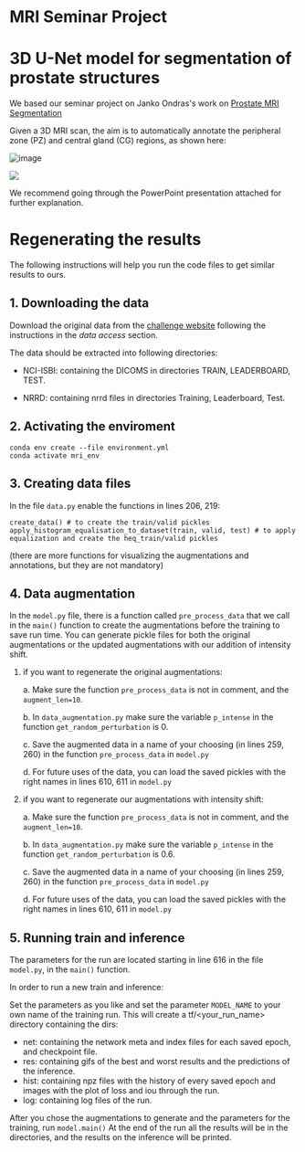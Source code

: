 #                                                                  MRI Seminar Project
#                                            3D U-Net model for segmentation of prostate structures

We based our seminar project on Janko Ondras's work on [Prostate MRI Segmentation](https://github.com/jancio/3D-U-Net-Prostate-Segmentation)

Given a 3D MRI scan, the aim is to automatically annotate the peripheral zone (PZ) and central gland (CG) regions, as shown here:


![image](https://github.com/MorTzadok/MRI_seminar/assets/104845635/34e3f042-acb7-430f-9be3-2323d55498e1)


![](./figs/segmentation_task.png)

We recommend going through the PowerPoint presentation attached for further explanation.


# Regenerating the results 
The following instructions will help you run the code files to get similar results to ours.
## 1. Downloading the data

Download the original data from the [challenge website](https://wiki.cancerimagingarchive.net/pages/viewpage.action?pageId=21267207) following the instructions in the *data access* section.

 The data should be extracted into following directories:

- NCI-ISBI: containing the DICOMS in directories TRAIN, LEADERBOARD, TEST.

- NRRD: containing nrrd files in directories Training, Leaderboard, Test.

## 2. Activating the enviroment
```
conda env create --file environment.yml
conda activate mri_env
```

## 3. Creating data files
In the file ```data.py``` enable the functions in lines 206, 219:
```
create_data() # to create the train/valid pickles
apply_histogram_equalisation_to_dataset(train, valid, test) # to apply equalization and create the heq_train/valid pickles
```
(there are more functions for visualizing the augmentations and annotations, but they are not mandatory)

## 4. Data augmentation

In the ```model.py``` file, there is a function called ```pre_process_data``` that we call in the ```main()``` function to create the augmentations before the training to save run time.
You can generate pickle files for both the original augmentations or the updated augmentations with our addition of intensity shift.

1. if you want to regenerate the  original augmentations:
   
   a. Make sure the function ```pre_process_data``` is not in comment, and the ```augment_len=10```.

   b. In ```data_augmentation.py``` make sure the variable ```p_intense``` in the function ```get_random_perturbation``` is 0.

   c. Save the augmented data in a name of your choosing (in lines 259, 260) in the function ```pre_process_data``` in ```model.py```

   d. For future uses of the data, you can load the saved pickles with the right names in lines 610, 611 in ```model.py```

   
3. if you want to regenerate our augmentations with intensity shift:

   a. Make sure the function ```pre_process_data``` is not in comment, and the ```augment_len=10```.

   b. In ```data_augmentation.py``` make sure the variable ```p_intense``` in the function ```get_random_perturbation``` is 0.6.

   c. Save the augmented data in a name of your choosing (in lines 259, 260) in the function ```pre_process_data``` in ```model.py```

   d. For future uses of the data, you can load the saved pickles with the right names in lines 610, 611 in ```model.py```

## 5. Running train and inference

The parameters for the run are located starting in line 616 in the file ```model.py```, in the ```main()``` function.

In order to run a new train and inference:

Set the parameters as you like and set the parameter ```MODEL_NAME``` to your own name of the training run. This will create a tf/<your_run_name> directory containing the dirs:
   - net: containing the network meta and index files for each saved epoch, and checkpoint file.
   - res: containing gifs of the best and worst results and the predictions of the inference.
   - hist: containing npz files with the history of every saved epoch and images with the plot of loss and iou through the run.
   - log: containing log files of the run.

After you chose the augmentations to generate and the parameters for the training, run ```model.main()```
At the end of the run all the results will be in the directories, and the results on the inference will be printed.
